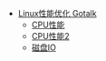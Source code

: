 - [Linux性能优化 Gotalk](/linux/gotalklinuxperformace/README.md)
    - [CPU性能](/linux/gotalklinuxperformace/stage1.md)
    - [CPU性能2](/linux/gotalklinuxperformace/week2.md)
    - [磁盘IO](/linux/gotalklinuxperformace/week4.md)


